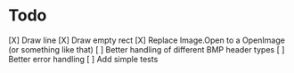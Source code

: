 # Todo

[X] Draw line
[X] Draw empty rect
[X] Replace Image.Open to a OpenImage (or something like that)
[ ] Better handling of different BMP header types
[ ] Better error handling
[ ] Add simple tests
